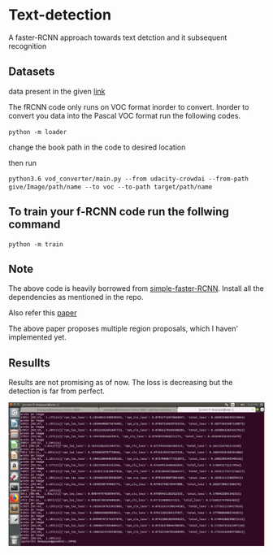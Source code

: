 # Text-detection
A faster-RCNN approach towards text detction and it subsequent recognition

## Datasets

data present in the given [link](https://drive.google.com/file/d/1ezofR3RsWuUQ4vFUd7fWoC-64VlnOXNU/view?usp=sharing)

The fRCNN code only runs on VOC format inorder to convert.
Inorder to convert you data into the Pascal VOC format run the following codes.

`python -m loader`

change the book path in the code to desired location

then run

```
python3.6 vod_converter/main.py --from udacity-crowdai --from-path give/Image/path/name --to voc --to-path target/path/name

```
## To train your f-RCNN code run the follwing command

```
python -m train
```

## Note

The above code is heavily borrowed from [simple-faster-RCNN](https://github.com/chenyuntc/simple-faster-rcnn-pytorch). Install all the dependencies as mentioned in the repo. 

Also refer this [paper](https://ieeexplore.ieee.org/stamp/stamp.jsp?tp=&arnumber=8270290) 

The above paper proposes multiple region proposals, which I haven' implemented yet.

## Resullts

Results are not promising as of now. The loss is decreasing but the detection is far from perfect.

![output](static/loss.png) 